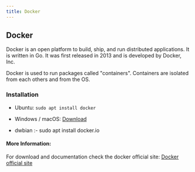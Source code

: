 ```yaml
---
title: Docker 
---
```

## Docker

Docker is an open platform to build, ship, and run distributed applications. It is written in Go. It was first released in 2013 and is developed by Docker, Inc.

Docker is used to run packages called "containers". Containers are isolated from each others and from the OS.

### Installation

* Ubuntu: `sudo apt install docker`

* Windows / macOS: [Download](https://www.docker.com/get-started)

* dwbian :- sudo apt install docker.io

#### More Information:
For download and documentation check the docker official site: [Docker official site](https://www.docker.com)

